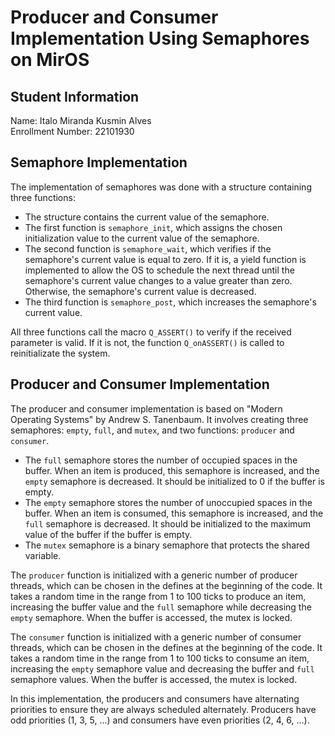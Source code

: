 # Producer and Consumer Implementation Using Semaphores on MirOS

## Student Information

Name: Italo Miranda Kusmin Alves  
Enrollment Number: 22101930

## Semaphore Implementation
The implementation of semaphores was done with a structure containing three functions:
- The structure contains the current value of the semaphore.
- The first function is `semaphore_init`, which assigns the chosen initialization value to the current value of the semaphore.
- The second function is `semaphore_wait`, which verifies if the semaphore's current value is equal to zero. If it is, a yield function is implemented to allow the OS to schedule the next thread until the semaphore's current value changes to a value greater than zero. Otherwise, the semaphore's current value is decreased.
- The third function is `semaphore_post`, which increases the semaphore's current value.

All three functions call the macro `Q_ASSERT()` to verify if the received parameter is valid. If it is not, the function `Q_onASSERT()` is called to reinitializate the system.


## Producer and Consumer Implementation
The producer and consumer implementation is based on "Modern Operating Systems" by Andrew S. Tanenbaum. It involves creating three semaphores: `empty`, `full`, and `mutex`, and two functions: `producer` and `consumer`.
- The `full` semaphore stores the number of occupied spaces in the buffer. When an item is produced, this semaphore is increased, and the `empty` semaphore is decreased. It should be initialized to 0 if the buffer is empty.
- The `empty` semaphore stores the number of unoccupied spaces in the buffer. When an item is consumed, this semaphore is increased, and the `full` semaphore is decreased. It should be initialized to the maximum value of the buffer if the buffer is empty.
- The `mutex` semaphore is a binary semaphore that protects the shared variable.

The `producer` function is initialized with a generic number of producer threads, which can be chosen in the defines at the beginning of the code. It takes a random time in the range from 1 to 100 ticks to produce an item, increasing the buffer value and the `full` semaphore while decreasing the `empty` semaphore. When the buffer is accessed, the mutex is locked.

The `consumer` function is initialized with a generic number of consumer threads, which can be chosen in the defines at the beginning of the code. It takes a random time in the range from 1 to 100 ticks to consume an item, increasing the `empty` semaphore value and decreasing the buffer and `full` semaphore values. When the buffer is accessed, the mutex is locked.

In this implementation, the producers and consumers have alternating priorities to ensure they are always scheduled alternately. Producers have odd priorities (1, 3, 5, ...) and consumers have even priorities (2, 4, 6, ...).
